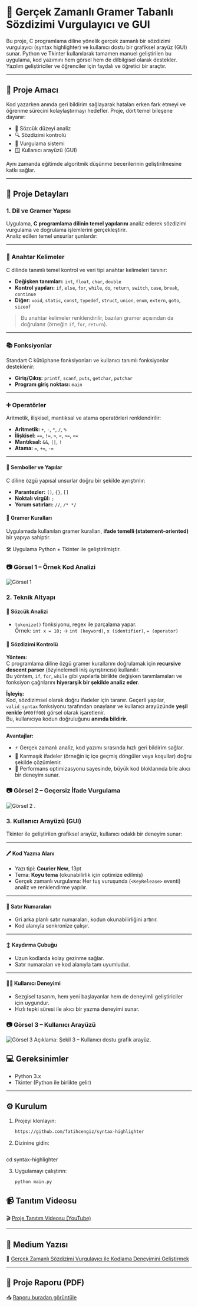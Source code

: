 # 🧠 Gerçek Zamanlı Gramer Tabanlı Sözdizimi Vurgulayıcı ve GUI

Bu proje, C programlama diline yönelik gerçek zamanlı bir sözdizimi vurgulayıcı (syntax highlighter) ve kullanıcı dostu bir grafiksel arayüz (GUI) sunar. Python ve Tkinter kullanılarak tamamen manuel geliştirilen bu uygulama, kod yazımını hem görsel hem de dilbilgisel olarak destekler. Yazılım geliştiriciler ve öğrenciler için faydalı ve öğretici bir araçtır.

---

## 🎯 Proje Amacı

Kod yazarken anında geri bildirim sağlayarak hataları erken fark etmeyi ve öğrenme sürecini kolaylaştırmayı hedefler. Proje, dört temel bileşene dayanır:

- 🧩 Sözcük düzeyi analiz
- 🔍 Sözdizimi kontrolü
- 🎨 Vurgulama sistemi
- 🪟 Kullanıcı arayüzü (GUI)

Aynı zamanda eğitimde algoritmik düşünme becerilerinin geliştirilmesine katkı sağlar.

---

## 🔧 Proje Detayları

### 1. Dil ve Gramer Yapısı

Uygulama, **C programlama dilinin temel yapılarını** analiz ederek sözdizimi vurgulama ve doğrulama işlemlerini gerçekleştirir.  
Analiz edilen temel unsurlar şunlardır:

---
### 🧩 Anahtar Kelimeler

C dilinde tanımlı temel kontrol ve veri tipi anahtar kelimeleri tanınır:

- **Değişken tanımları:** `int`, `float`, `char`, `double`
- **Kontrol yapıları:** `if`, `else`, `for`, `while`, `do`, `return`, `switch`, `case`, `break`, `continue`
- **Diğer:** `void`, `static`, `const`, `typedef`, `struct`, `union`, `enum`, `extern`, `goto`, `sizeof`

> Bu anahtar kelimeler renklendirilir, bazıları gramer açısından da doğrulanır (örneğin `if`, `for`, `return`).

---

### 📚 Fonksiyonlar

Standart C kütüphane fonksiyonları ve kullanıcı tanımlı fonksiyonlar desteklenir:

- **Giriş/Çıkış:** `printf`, `scanf`, `puts`, `getchar`, `putchar`
- **Program giriş noktası:** `main`


---

### ➕ Operatörler

Aritmetik, ilişkisel, mantıksal ve atama operatörleri renklendirilir:

- **Aritmetik:** `+`, `-`, `*`, `/`, `%`
- **İlişkisel:** `==`, `!=`, `>`, `<`, `>=`, `<=`
- **Mantıksal:** `&&`, `||`, `!`
- **Atama:** `=`, `+=`, `-=`

---

#### 🧱 Semboller ve Yapılar

C diline özgü yapısal unsurlar doğru bir şekilde ayrıştırılır:

- **Parantezler:** `()`, `{}`, `[]`  
- **Noktalı virgül:** `;`  
- **Yorum satırları:** `//`, `/* */`
#### 📐 Gramer Kuralları

Uygulamada kullanılan gramer kuralları, **ifade temelli (statement-oriented)** bir yapıya sahiptir.

🛠️ Uygulama Python + Tkinter ile geliştirilmiştir.

### 📷 Görsel 1 – Örnek Kod Analizi  
![Görsel 1](screenshots/main.png)


### 2. Teknik Altyapı

#### 🔹 Sözcük Analizi

- `tokenize()` fonksiyonu, regex ile parçalama yapar.  
Örnek: `int x = 10;` → `int (keyword)`, `x (identifier)`, `= (operator)`
#### 🔹 Sözdizimi Kontrolü

**Yöntem:**  
C programlama diline özgü gramer kurallarını doğrulamak için **recursive descent parser** (özyinelemeli iniş ayrıştırıcısı) kullanılır.  
Bu yöntem, `if`, `for`, `while` gibi yapılarla birlikte değişken tanımlamaları ve fonksiyon çağrılarını **hiyerarşik bir şekilde analiz eder**.

**İşleyiş:**  
Kod, sözdizimsel olarak doğru ifadeler için taranır. Geçerli yapılar, `valid_syntax` fonksiyonu tarafından onaylanır ve kullanıcı arayüzünde **yeşil renkle** (`#00ff00`) görsel olarak işaretlenir.  
Bu, kullanıcıya kodun doğruluğunu **anında bildirir.**

---

**Avantajlar:**

- ⚡ Gerçek zamanlı analiz, kod yazımı sırasında hızlı geri bildirim sağlar.  
- 🔄 Karmaşık ifadeler (örneğin iç içe geçmiş döngüler veya koşullar) doğru şekilde çözümlenir.  
- 🚀 Performans optimizasyonu sayesinde, büyük kod bloklarında bile akıcı bir deneyim sunar.


### 📷 Görsel 2 – Geçersiz İfade Vurgulama  
![Görsel 2](screenshots/invalid.png)
.

### 3. Kullanıcı Arayüzü (GUI)

Tkinter ile geliştirilen grafiksel arayüz, kullanıcı odaklı bir deneyim sunar:

---

#### 🖊️ Kod Yazma Alanı

- Yazı tipi: **Courier New**, 13pt  
- Tema: **Koyu tema** (okunabilirlik için optimize edilmiş)  
- Gerçek zamanlı vurgulama: Her tuş vuruşunda (`<KeyRelease>` eventi) analiz ve renklendirme yapılır.

---

#### 🔢 Satır Numaraları

- Gri arka planlı satır numaraları, kodun okunabilirliğini artırır.  
- Kod alanıyla senkronize çalışır.

---

#### ↕️ Kaydırma Çubuğu

- Uzun kodlarda kolay gezinme sağlar.  
- Satır numaraları ve kod alanıyla tam uyumludur.

---

#### 👨‍💻 Kullanıcı Deneyimi

- Sezgisel tasarım, hem yeni başlayanlar hem de deneyimli geliştiriciler için uygundur.  
- Hızlı tepki süresi ile akıcı bir yazma deneyimi sunar.



### 📷 Görsel 3 – Kullanıcı Arayüzü  
![Görsel 3](screenshots/gui.png)
Açıklama: Şekil 3 – Kullanıcı dostu grafik arayüz.

## 💻 Gereksinimler

- Python 3.x  
- Tkinter (Python ile birlikte gelir)

---

## ⚙️ Kurulum

1. Projeyi klonlayın:
   ```bash
   https://github.com/fatihcengiz/syntax-highlighter

2. Dizinine gidin:
   ```bash
  cd syntax-highlighter


3. Uygulamayı çalıştırın:
   ```bash
   python main.py


## 📹 Tanıtım Videosu

🎬 [Proje Tanıtım Videosu (YouTube)](https://www.youtube.com/watch?v=kj4glbgZY0Y)

---

## 📝 Medium Yazısı

📄 [Gerçek Zamanlı Sözdizimi Vurgulayıcı ile Kodlama Deneyimini Geliştirmek](https://medium.com/@goralfatih2/ger%C3%A7ek-zamanl%C4%B1-s%C3%B6zdizimi-vurgulay%C4%B1c%C4%B1-ile-kodlama-deneyimini-geli%C5%9Ftirmek-49d7705ad1f4)

---
## 📄 Proje Raporu (PDF)

📥 [Raporu buradan görüntüle](./rapor.pdf)


